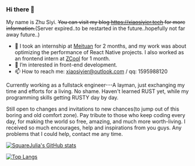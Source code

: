 ### Hi there 👋
My name is Zhu Siyi. ~~You can visit my blog https://xiaosiyier.tech for more information.~~(Server expired..to be restarted in the future..hopefully not far away future..)

- 🔭 I took an internship at [Meituan](https://github.com/meituan) for 2 months, and my work was about optimizing the performance of React Native projects. I also worked as an frontend intern at [ZCool](https://www.zcool.com.cn/) for 1 month.
- 🌱 I’m interested in front-end development.
- 📫 How to reach me: xiaosiyier@outlook.com / qq: 1595988120

Currently working as a fullstack engineer---A layman, just exchanging my time and efforts for a living. No shame. Haven't learned RUST yet, while my programming skills getting RUSTY day by day.

Still open to changes and invitations to new chances(to jump out of this boring and old comfort zone). Pay tribute to those who keep coding every day, for making the world so free, amazing, and much more worth-living. I received so much encourages, help and inspirations from you guys. Any problems that I could help, contact me any time.


[![SquareJulia's GitHub stats](https://github-readme-stats.vercel.app/api?username=SquareJulia)](https://github.com/anuraghazra/github-readme-stats)

[![Top Langs](https://github-readme-stats.vercel.app/api/top-langs/?username=SquareJulia&layout=compact)](https://github.com/anuraghazra/github-readme-stats)
